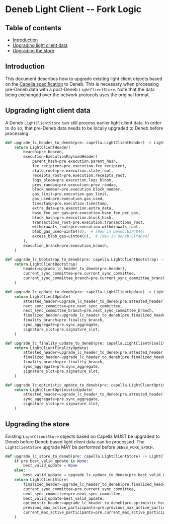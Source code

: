 # Deneb Light Client -- Fork Logic

## Table of contents

<!-- TOC -->
<!-- START doctoc generated TOC please keep comment here to allow auto update -->
<!-- DON'T EDIT THIS SECTION, INSTEAD RE-RUN doctoc TO UPDATE -->

- [Introduction](#introduction)
- [Upgrading light client data](#upgrading-light-client-data)
- [Upgrading the store](#upgrading-the-store)

<!-- END doctoc generated TOC please keep comment here to allow auto update -->
<!-- /TOC -->

## Introduction

This document describes how to upgrade existing light client objects based on the [Capella specification](../../capella/light-client/sync-protocol.md) to Deneb. This is necessary when processing pre-Deneb data with a post-Deneb `LightClientStore`. Note that the data being exchanged over the network protocols uses the original format.

## Upgrading light client data

A Deneb `LightClientStore` can still process earlier light client data. In order to do so, that pre-Deneb data needs to be locally upgraded to Deneb before processing.

```python
def upgrade_lc_header_to_deneb(pre: capella.LightClientHeader) -> LightClientHeader:
    return LightClientHeader(
        beacon=pre.beacon,
        execution=ExecutionPayloadHeader(
            parent_hash=pre.execution.parent_hash,
            fee_recipient=pre.execution.fee_recipient,
            state_root=pre.execution.state_root,
            receipts_root=pre.execution.receipts_root,
            logs_bloom=pre.execution.logs_bloom,
            prev_randao=pre.execution.prev_randao,
            block_number=pre.execution.block_number,
            gas_limit=pre.execution.gas_limit,
            gas_used=pre.execution.gas_used,
            timestamp=pre.execution.timestamp,
            extra_data=pre.execution.extra_data,
            base_fee_per_gas=pre.execution.base_fee_per_gas,
            block_hash=pre.execution.block_hash,
            transactions_root=pre.execution.transactions_root,
            withdrawals_root=pre.execution.withdrawals_root,
            blob_gas_used=uint64(0),  # [New in Deneb:EIP4844]
            excess_blob_gas=uint64(0),  # [New in Deneb:EIP4844]
        ),
        execution_branch=pre.execution_branch,
    )
```

```python
def upgrade_lc_bootstrap_to_deneb(pre: capella.LightClientBootstrap) -> LightClientBootstrap:
    return LightClientBootstrap(
        header=upgrade_lc_header_to_deneb(pre.header),
        current_sync_committee=pre.current_sync_committee,
        current_sync_committee_branch=pre.current_sync_committee_branch,
    )
```

```python
def upgrade_lc_update_to_deneb(pre: capella.LightClientUpdate) -> LightClientUpdate:
    return LightClientUpdate(
        attested_header=upgrade_lc_header_to_deneb(pre.attested_header),
        next_sync_committee=pre.next_sync_committee,
        next_sync_committee_branch=pre.next_sync_committee_branch,
        finalized_header=upgrade_lc_header_to_deneb(pre.finalized_header),
        finality_branch=pre.finality_branch,
        sync_aggregate=pre.sync_aggregate,
        signature_slot=pre.signature_slot,
    )
```

```python
def upgrade_lc_finality_update_to_deneb(pre: capella.LightClientFinalityUpdate) -> LightClientFinalityUpdate:
    return LightClientFinalityUpdate(
        attested_header=upgrade_lc_header_to_deneb(pre.attested_header),
        finalized_header=upgrade_lc_header_to_deneb(pre.finalized_header),
        finality_branch=pre.finality_branch,
        sync_aggregate=pre.sync_aggregate,
        signature_slot=pre.signature_slot,
    )
```

```python
def upgrade_lc_optimistic_update_to_deneb(pre: capella.LightClientOptimisticUpdate) -> LightClientOptimisticUpdate:
    return LightClientOptimisticUpdate(
        attested_header=upgrade_lc_header_to_deneb(pre.attested_header),
        sync_aggregate=pre.sync_aggregate,
        signature_slot=pre.signature_slot,
    )
```

## Upgrading the store

Existing `LightClientStore` objects based on Capella MUST be upgraded to Deneb before Deneb based light client data can be processed. The `LightClientStore` upgrade MAY be performed before `DENEB_FORK_EPOCH`.

```python
def upgrade_lc_store_to_deneb(pre: capella.LightClientStore) -> LightClientStore:
    if pre.best_valid_update is None:
        best_valid_update = None
    else:
        best_valid_update = upgrade_lc_update_to_deneb(pre.best_valid_update)
    return LightClientStore(
        finalized_header=upgrade_lc_header_to_deneb(pre.finalized_header),
        current_sync_committee=pre.current_sync_committee,
        next_sync_committee=pre.next_sync_committee,
        best_valid_update=best_valid_update,
        optimistic_header=upgrade_lc_header_to_deneb(pre.optimistic_header),
        previous_max_active_participants=pre.previous_max_active_participants,
        current_max_active_participants=pre.current_max_active_participants,
    )
```
